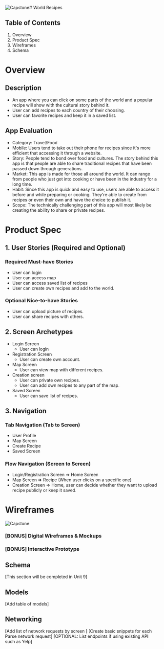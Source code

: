 ![Capstone](https://github.com/HeebaEddouh/Capstone/assets/124473455/8f234d6e-7049-4e86-ac20-890e4c586c5d)# World Recipes
## Table of Contents
 1. Overview
 2. Product Spec
 3. Wireframes
 4. Schema

# Overview
## Description
- An app where you can click on some parts of the world and a popular recipe will show with the cultural story behind it.
- User can add recipes to each country of their choosing.
- User can favorite recipes and keep it in a saved list.

## App Evaluation

 - Category: Travel/Food
 - Mobile: Users tend to take out their phone for recipes since it's more efficient that accessing it through a website.
 - Story: People tend to bond over food and cultures. The story behind this app is that people are able to share traditional recipes that have been passed down through generations.
 - Market: This app is made for those all around the world. It can range from people who just got into cooking or have been in the industry for a long time.
 - Habit: Since this app is quick and easy to use, users are able to access it before and while preparing or cooking. They're able to create from recipes or even their own and have the choice to publish it. 
 - Scope: The technically challenging part of this app will most likely be creating the ability to share or private recipes.

# Product Spec
## 1. User Stories (Required and Optional)
### Required Must-have Stories
 - User can login
 - User can access map
 - User can access saved list of recipes
 - User can create own recipes and add to the world.

### Optional Nice-to-have Stories

 - User can upload picture of recipes.
 - User can share recipes with others.

## 2. Screen Archetypes
 - Login Screen
     - User can login
 - Registration Screen
     - User can create own account.
 - Map Screen
     - User can view map with different recipes.
 - Creation screen
     - User can private own recipes.
     - User can add own recipes to any part of the map.
 - Saved Screen
     - User can save list of recipes.

## 3. Navigation
### Tab Navigation (Tab to Screen)

- User Profile
- Map Screen
- Create Recipe
- Saved Screen

### Flow Navigation (Screen to Screen)
 - Login/Registration Screen
 => Home Screen
 - Map Screen
 => Recipe (When user clicks on a specific one)
 - Creation Screen
 => Home, user can decide whether they want to upload recipe publicly or keep it saved. 



# Wireframes

![Capstone](https://github.com/HeebaEddouh/Capstone/assets/124473455/a65febb1-bcc3-47a7-9593-3953ebc11600)


### [BONUS] Digital Wireframes & Mockups
### [BONUS] Interactive Prototype
## Schema
[This section will be completed in Unit 9]

## Models
[Add table of models]

## Networking
[Add list of network requests by screen ]
[Create basic snippets for each Parse network request]
[OPTIONAL: List endpoints if using existing API such as Yelp]
